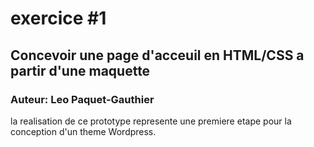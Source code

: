 # exercice #1
## Concevoir une page d'acceuil en HTML/CSS a partir d'une maquette 
### Auteur: Leo Paquet-Gauthier
la realisation de ce prototype represente une premiere etape pour la conception d'un theme Wordpress.
